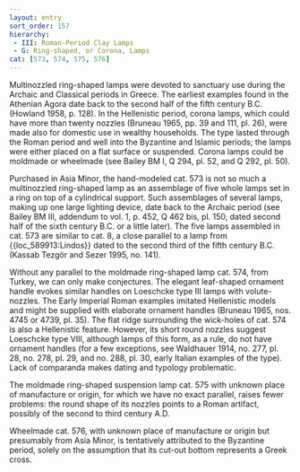 ```yaml
---
layout: entry
sort_order: 157
hierarchy:
 - III: Roman-Period Clay Lamps
 - G: Ring-shaped, or Corona, Lamps
cat: [573, 574, 575, 576]
---
```


Multinozzled ring-shaped lamps were devoted to sanctuary use during the Archaic and Classical periods in Greece. The earliest examples found in the Athenian Agora date back to the second half of the fifth century B.C. (Howland 1958, p. 128). In the Hellenistic period, corona lamps, which could have more than twenty nozzles (Bruneau 1965, pp. 39 and 111, pl. 26), were made also for domestic use in wealthy households. The type lasted through the Roman period and well into the Byzantine and Islamic periods; the lamps were either placed on a flat surface or suspended. Corona lamps could be moldmade or wheelmade (see Bailey BM I, Q 294, pl. 52, and Q 292, pl. 50).

Purchased in Asia Minor, the hand-modeled cat. 573 is not so much a multinozzled ring-shaped lamp as an assemblage of five whole lamps set in a ring on top of a cylindrical support. Such assemblages of several lamps, making up one large lighting device, date back to the Archaic period (see Bailey BM III, addendum to vol. 1, p. 452, Q 462 bis, pl. 150, dated second half of the sixth century B.C. or a little later). The five lamps assembled in cat. 573 are similar to cat. 8, a close parallel to a lamp from {{loc_589913:Lindos}} dated to the second third of the fifth century B.C. (Kassab Tezgör and Sezer 1995, no. 141).

Without any parallel to the moldmade ring-shaped lamp cat. 574, from Turkey, we can only make conjectures. The elegant leaf-shaped ornament handle evokes similar handles on Loeschcke type III lamps with volute-nozzles. The Early Imperial Roman examples imitated Hellenistic models and might be supplied with elaborate ornament handles (Bruneau 1965, nos. 4745 or 4739, pl. 35). The flat ridge surrounding the wick-holes of cat. 574 is also a Hellenistic feature. However, its short round nozzles suggest Loeschcke type VIII, although lamps of this form, as a rule, do not have ornament handles (for a few exceptions, see Waldhauer 1914, no. 277, pl. 28, no. 278, pl. 29, and no. 288, pl. 30, early Italian examples of the type). Lack of comparanda makes dating and typology problematic.

The moldmade ring-shaped suspension lamp cat. 575 with unknown place of manufacture or origin, for which we have no exact parallel, raises fewer problems: the round shape of its nozzles points to a Roman artifact, possibly of the second to third century A.D.

Wheelmade cat. 576, with unknown place of manufacture or origin but presumably from Asia Minor, is tentatively attributed to the Byzantine period, solely on the assumption that its cut-out bottom represents a Greek cross.
